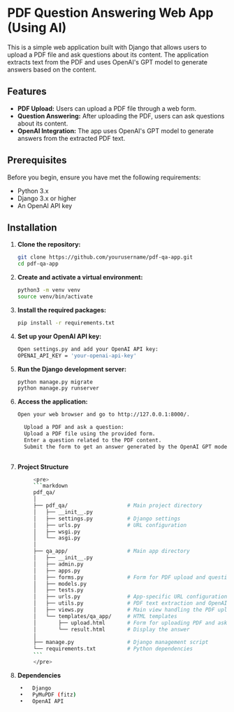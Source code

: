 # PDF Question Answering Web App (Using AI)

This is a simple web application built with Django that allows users to upload a PDF file and ask questions about its content. The application extracts text from the PDF and uses OpenAI's GPT model to generate answers based on the content.

## Features

- **PDF Upload:** Users can upload a PDF file through a web form.
- **Question Answering:** After uploading the PDF, users can ask questions about its content.
- **OpenAI Integration:** The app uses OpenAI's GPT model to generate answers from the extracted PDF text.

## Prerequisites

Before you begin, ensure you have met the following requirements:

- Python 3.x
- Django 3.x or higher
- An OpenAI API key

## Installation

1. **Clone the repository:**

   ```bash
   git clone https://github.com/yourusername/pdf-qa-app.git
   cd pdf-qa-app

2. **Create and activate a virtual environment:**
   
   ```bash
   python3 -m venv venv
   source venv/bin/activate


3. **Install the required packages:**
    
    ```bash
    pip install -r requirements.txt

4. **Set up your OpenAI API key:**
   
   ```bash
   Open settings.py and add your OpenAI API key:
   OPENAI_API_KEY = 'your-openai-api-key'

5. **Run the Django development server:**

   ```bash
   python manage.py migrate
   python manage.py runserver

6. **Access the application:**
   
   ```bash
   Open your web browser and go to http://127.0.0.1:8000/.

	 Upload a PDF and ask a question:
	 Upload a PDF file using the provided form.
	 Enter a question related to the PDF content.
	 Submit the form to get an answer generated by the OpenAI GPT model.
 
7. **Project Structure**

   ```bash
		<pre>
		```markdown
		pdf_qa/
		│
		├── pdf_qa/                   # Main project directory
		│   ├── __init__.py
		│   ├── settings.py           # Django settings
		│   ├── urls.py               # URL configuration
		│   ├── wsgi.py
		│   └── asgi.py
		│
		├── qa_app/                   # Main app directory
		│   ├── __init__.py
		│   ├── admin.py
		│   ├── apps.py
		│   ├── forms.py              # Form for PDF upload and question submission
		│   ├── models.py
		│   ├── tests.py
		│   ├── urls.py               # App-specific URL configuration
		│   ├── utils.py              # PDF text extraction and OpenAI interaction
		│   ├── views.py              # Main view handling the PDF upload and QA
		│   └── templates/qa_app/     # HTML templates
		│       ├── upload.html       # Form for uploading PDF and asking a question
		│       └── result.html       # Display the answer
		│
		├── manage.py                 # Django management script
		└── requirements.txt          # Python dependencies
		```
		</pre>


8. **Dependencies**

```bash
	•	Django
	•	PyMuPDF (fitz)
	•	OpenAI API
